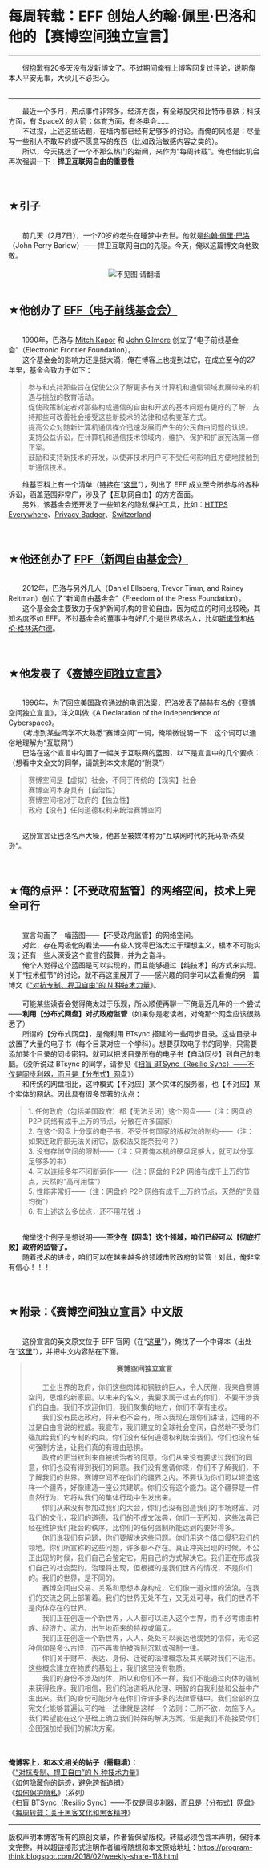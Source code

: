 # 每周转载：EFF 创始人约翰·佩里·巴洛和他的【赛博空间独立宣言】 

-----

<div class="post-body entry-content">
　　很抱歉有20多天没有发新博文了。不过期间俺有上博客回复过评论，说明俺本人平安无事，大伙儿不必担心。<br/>
<br/>
<hr/>　　最近一个多月，热点事件非常多。经济方面，有全球股灾和比特币暴跌；科技方面，有 SpaceX 的火箭；体育方面，有冬奥会......<br/>
　　不过捏，上述这些话题，在墙内都已经有足够多的讨论。而俺的风格是：尽量写一些别人不敢写的或不愿意写的东西（比如政治敏感内容之类的）。<br/>
　　所以，今天挑选了一个不那么热门的新闻，来作为“每周转载”。俺也借此机会再次强调一下：<b>捍卫互联网自由的重要性</b><br/>
<br/>
<br/>
<h2>★引子</h2><br/>
　　前几天（2月7日），一个70岁的老头在睡梦中去世。他就是<a href="https://en.wikipedia.org/wiki/John_Perry_Barlow" rel="nofollow" target="_blank">约翰·佩里·巴洛</a>（John Perry Barlow）——捍卫互联网自由的先驱。今天，俺以这篇博文向他致敬。<a name="more"></a><br/>
<br/>
<center><img alt="不见图 请翻墙" src="images/JNEP0Bc0ProjFwnkXAMXzrY8hWxhiYv0LxwrVclyWhQMw7-RW-BWIAJeFPMVPO2lMxoE0vOaHNbvSi0SkWjVDuByw9PV13NkT3OI91o5ciT3jVbJpYwfw_5uUTieeLYhPmFoCFatH2g"/></center><br/>
<h2>★他创办了 <a href="https://zh.wikipedia.org/wiki/%E7%94%B5%E5%AD%90%E5%89%8D%E5%93%A8%E5%9F%BA%E9%87%91%E4%BC%9A" rel="nofollow" target="_blank">EFF（电子前线基金会）</a></h2><br/>
　　1990年，巴洛与 <a href="https://en.wikipedia.org/wiki/Mitch_Kapor" rel="nofollow" target="_blank">Mitch Kapor</a> 和 <a href="https://en.wikipedia.org/wiki/John_Gilmore_(activist)" rel="nofollow" target="_blank">John Gilmore</a> 创立了“电子前线基金会”（Electronic Frontier Foundation）。<br/>
　　这个基金会的影响力还是挺大滴，俺在博客上也提到过它。在成立至今的27年里，基金会致力于如下：<br/>
<blockquote>参与和支持那些旨在促使公众了解更多有关计算机和通信领域发展带来的机遇与挑战的教育活动。<br/>
促使政策制定者对那些构成通信的自由和开放的基本问题有更好的了解，支持那些可改善社会接受这些新技术的法律和结构变革方式。<br/>
提高公众对随新计算机通信媒介迅速发展而产生的公民自由问题的认识。<br/>
支持公益诉讼，在计算机和通信技术领域内，维护、保护和扩展宪法第一修正案。<br/>
鼓励和支持新技术的开发，以使非技术用户可不受任何影响且方便地接触到新通信技术。</blockquote>　　维基百科上有一个清单（链接在“<a href="https://en.wikipedia.org/wiki/List_of_litigation_involving_the_Electronic_Frontier_Foundation" rel="nofollow" target="_blank">这里</a>”），列出了 EFF 成立至今所参与的各种诉讼，涵盖范围非常广，涉及了【互联网自由】的方方面面。<br/>
　　另外，该基金会还开发了一些知名的隐私保护工具，比如：<a href="https://en.wikipedia.org/wiki/HTTPS_Everywhere" title="HTTPS Everywhere">HTTPS Everywhere</a>、<a href="https://en.wikipedia.org/wiki/Privacy_Badger" title="Privacy Badger">Privacy Badger</a>、<a href="https://en.wikipedia.org/wiki/Switzerland_(software)" title="Switzerland (software)">Switzerland</a><br/>
<br/>
<br/>
<h2>★他还创办了 <a href="https://en.wikipedia.org/wiki/Freedom_of_the_Press_Foundation" rel="nofollow" target="_blank">FPF（新闻自由基金会）</a></h2><br/>
　　2012年，巴洛与另外几人（Daniel Ellsberg, Trevor Timm, and Rainey Reitman）创立了“新闻自由基金会”（Freedom of the Press Foundation）。<br/>
　　这个基金会主要致力于保护新闻机构的言论自由。因为成立的时间比较晚，其知名度不如 EFF。不过基金会的董事中有好几个是世界级名人，比如<a href="https://zh.wikipedia.org/wiki/%E7%88%B1%E5%BE%B7%E5%8D%8E%C2%B7%E6%96%AF%E8%AF%BA%E7%99%BB" rel="nofollow" target="_blank">斯诺登</a>和<a href="https://zh.wikipedia.org/wiki/%E8%91%9B%E5%80%AB%C2%B7%E8%91%9B%E6%9E%97%E8%8F%AF%E5%BE%B7" rel="nofollow" target="_blank">格伦·格林沃尔德</a>。<br/>
<br/>
<br/>
<h2>★他发表了《<a href="https://en.wikipedia.org/wiki/A_Declaration_of_the_Independence_of_Cyberspace" rel="nofollow" target="_blank">赛博空间独立宣言</a>》</h2><br/>
　　1996年，为了回应美国政府通过的电讯法案，巴洛发表了赫赫有名的《赛博空间独立宣言》，洋文叫做《A Declaration of the Independence of Cyberspace》。<br/>
　　（考虑到某些同学不太熟悉“赛博空间”一词，俺稍微说明一下：这个词可以通俗地理解为“互联网”）<br/>
　　巴洛在这个宣言中勾画了一幅关于互联网的蓝图，以下是宣言中的几个要点：（想看中文全文的同学，请跳到本文末尾的“附录”）<br/>
<blockquote>赛博空间是【虚拟】社会，不同于传统的【现实】社会<br/>
赛博空间本身具有【自治性】<br/>
赛博空间相对于政府的【独立性】<br/>
政府【没有】任何道德权利来统治赛博空间</blockquote><br/>
　　这份宣言让巴洛名声大噪，他甚至被媒体称为“互联网时代的托马斯·杰斐逊”。<br/>
<br/>
<br/>
<h2>★俺的点评：【不受政府监管】的网络空间，技术上完全可行</h2><br/>
　　宣言勾画了一幅蓝图——【不受政府监管】的网络空间。<br/>
　　对此，存在两极化的看法——有些人觉得巴洛太过于理想主义，根本不可能实现；还有一些人深受这个宣言的鼓舞，并为之奋斗。<br/>
　　俺个人觉得这个蓝图是可以实现的，而且能够通过【纯技术】的方式来实现。关于“技术细节”的讨论，就不再这里展开了——感兴趣的同学可以去看俺的另一篇博文《<a href="../../2015/08/Technology-and-Freedom.md">“对抗专制、捍卫自由”的 N 种技术力量</a>》。<br/>
<br/>
　　可能某些读者会觉得俺太过于乐观，所以顺便再聊一下俺最近几年的一个尝试——<b>利用【分布式网盘】对抗政府监管</b>（如果你是老读者，对俺那个网盘应该很熟悉了）<br/>
　　所谓的【分布式网盘】，是俺利用 BTsync 搭建的一些同步目录。这些目录中放置了大量的电子书（每个目录对应一个学科）。想要获取电子书的同学，只需要添加某个目录的同步密钥，就可以把该目录所有的电子书【自动同步】到自己的电脑。（没听说过 BTsync 的同学，请参见《<a href="../../2015/01/BitTorrent-Sync.md">扫盲 BTSync（Resilio Sync）——不仅是同步利器，而且是【分布式】网盘</a>》）<br/>
　　和传统的网盘相比，这种模式【不对应】某个实体的服务器，也【不对应】某个实体的网站。因此具有很多显著的优点：<br/>
<blockquote>1. 任何政府（包括美国政府）都【无法关闭】这个网盘——（注：网盘的 P2P 网络有成千上万的节点，分散在许多国家）<br/>
2. 在这个网盘上分享的电子书，不受任何国家的版权法的制约——（注：如果连政府都无法关闭它，版权法又能奈我何？）<br/>
3. 没有存储空间的限制——（注：只要俺本机的硬盘足够大，就可以分享足够多的书）<br/>
4. 可以连续多年不间断运作——（注：网盘的 P2P 网络有成千上万的节点，天然的“高可用性”）<br/>
5. 性能非常好——（注：网盘的 P2P 网络有成千上万的节点，天然的“负载均衡”）<br/>
6. 有上述这么多优点，还不用花钱 :)</blockquote><br/>
　　俺举这个例子是想说明——<b>至少在【网盘】这个领域，咱们已经可以【彻底打败】政府的监管了。</b><br/>
　　随着技术的进步，咱们可以在越来越多的领域击败政府的监管！对此，俺非常有信心！！！<br/>
<br/>
<br/>
<h2>★附录：《赛博空间独立宣言》中文版</h2><br/>
　　这份宣言的英文原文位于 EFF 官网（在“<a href="https://www.eff.org/cyberspace-independence" rel="nofollow" target="_blank">这里</a>”），俺找了一个中译本（出处在“<a href="https://www.douban.com/group/topic/20771202" rel="nofollow" target="_blank">这里</a>”），并把中文内容贴在下面。<br/>
<blockquote><center><b>赛博空间独立宣言</b></center><br/>
　　工业世界的政府，你们这些肉体和钢铁的巨人，令人厌倦，我来自赛博空间，思维的新家园。以未来的名义，我要求属于过去的你们，不要干涉我们的自由。我们不欢迎你们，我们聚集的地方，你们不享有主权。<br/>
　　我们没有民选政府，将来也不会有，所以我现在跟你们讲话，运用的不过是自由言说的权威。我宣布，我们建立的全球社会空间，自然地不受你们强加给我们的专制的约束。你们没有任何道德权利统治我们，你们也没有任何强制方法，让我们真的有理由恐惧。<br/>
　　政府的正当权利来自被统治者的同意。你们从来没有要求过我们的同意，你们也没有得到我们的同意。我们没有邀请你来，你们不了解我们，不了解我们的世界。赛博空间不在你们的疆界之内。不要认为你们可以建造这样一个疆界，好像建造一座公共建筑。你们没有这个能力。这个疆界是一件自然行为，它将从我们的集体行动中生发出来。<br/>
　　你们从来没有参加过我们的大会，你们也没有创造我们的市场财富。对我们的文化，我们的道德，我们的不成文法典，你们一无所知，这些法典已经在维护我们社会的秩序，比你们的任何强制所能达到的要好得多。<br/>
　　你们说我们有问题，你们要解决这些问题。你们用这个借口侵犯我们的领地。你们所宣称的这些问题，许多都不存在。真正冲突出现的时候，不公正出现的时候，我们自己会鉴定它，用自己的方式解决它。我们正在形成我们自己的社会契约。治理将出现，但根据的是我们世界的情况，不是你们的。我们的世界，是不同的。<br/>
　　赛博空间由交易、关系和思想本身构成，它们像一道永恒的波浪，在我们的交流之网上部署着。我们的世界无处不在，又无处可寻，我们的世界不是肉体存在的世界。<br/>
　　我们正在创造一个新世界，人人都可以进入这个世界，而不必考虑由种族、经济力、武力、出生地而来的特权或偏见。<br/>
　　我们正在创造一个新世界，人人、处处可以表达他或她的信仰，无论这种信仰是多么古怪，而不再害怕被强制沉默或强制一律。<br/>
　　你们关于财产、表达、身份、迁徙的法律概念及其关联对我们不适用。这些概念建立在物质的基础上，我们这里没有物质。<br/>
　　我们的身份不涉及肉体，所以和你们不一样，我们不能通过肉体的强制来获得秩序。我们相信，我们的治道将从伦理、明智的自我利益和公益中产生出来。我们的身份可能分布在你们许许多多的法律管辖中。我们全部的立宪文化能够普遍认可的唯一法律就是这样一个法则：己所不欲，勿施予人。我们希望能在这个基础上确立我们特殊的解决方案。但是我们不能接受你们企图强加给我们的解决方案。</blockquote><br/>
<br/>
<b>俺博客上，和本文相关的帖子（需翻墙）</b>：<br/>
《<a href="../../2015/08/Technology-and-Freedom.md">“对抗专制、捍卫自由”的 N 种技术力量</a>》<br/>
《<a href="../../2010/04/howto-cover-your-tracks-0.md">如何隐藏你的踪迹，避免跨省追捕</a>》<br/>
《<a href="../../2013/06/privacy-protection-0.md">如何保护隐私</a>》（系列）<br/>
《<a href="../../2015/01/BitTorrent-Sync.md">扫盲 BTSync（Resilio Sync）——不仅是同步利器，而且是【分布式】网盘</a>》<br/>
《<a href="../../2013/01/weekly-share-37.md">每周转载：关于黑客文化和黑客精神</a>》
</div>


------------------------------------------------

版权声明本博客所有的原创文章，作者皆保留版权。转载必须包含本声明，保持本文完整，并以超链接形式注明作者编程随想和本文原始地址：https://program-think.blogspot.com/2018/02/weekly-share-118.html
